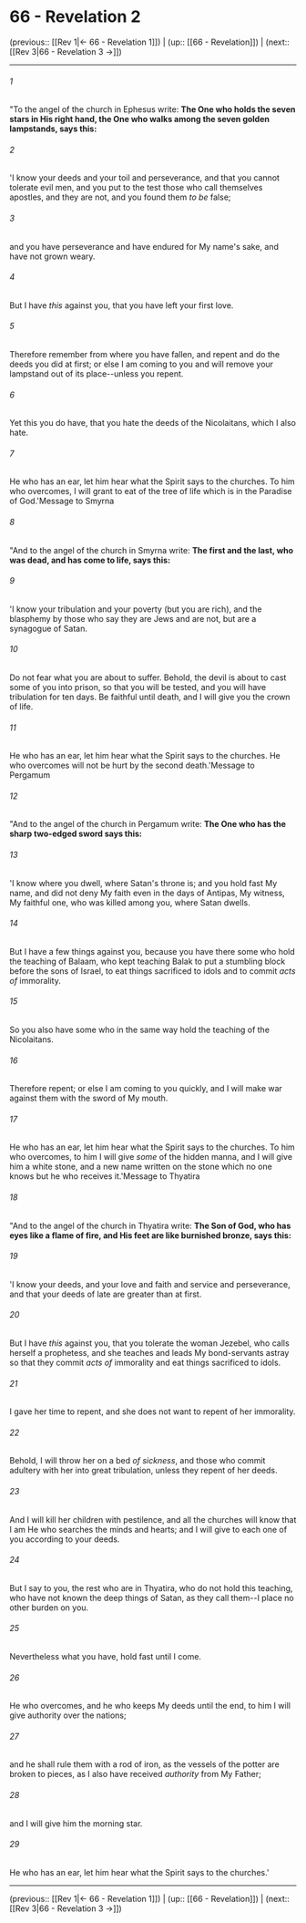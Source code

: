 # 66 - Revelation 2

(previous:: [[Rev 1|← 66 - Revelation 1]]) | (up:: [[66 - Revelation]]) | (next:: [[Rev 3|66 - Revelation 3 →]])

***


###### 1 
"To the angel of the church in Ephesus write: **The One who holds the seven stars in His right hand, the One who walks among the seven golden lampstands, says this:** 

###### 2 
'I know your deeds and your toil and perseverance, and that you cannot tolerate evil men, and you put to the test those who call themselves apostles, and they are not, and you found them _to be_ false; 

###### 3 
and you have perseverance and have endured for My name's sake, and have not grown weary. 

###### 4 
But I have _this_ against you, that you have left your first love. 

###### 5 
Therefore remember from where you have fallen, and repent and do the deeds you did at first; or else I am coming to you and will remove your lampstand out of its place--unless you repent. 

###### 6 
Yet this you do have, that you hate the deeds of the Nicolaitans, which I also hate. 

###### 7 
He who has an ear, let him hear what the Spirit says to the churches. To him who overcomes, I will grant to eat of the tree of life which is in the Paradise of God.'Message to Smyrna 

###### 8 
"And to the angel of the church in Smyrna write: **The first and the last, who was dead, and has come to life, says this:** 

###### 9 
'I know your tribulation and your poverty (but you are rich), and the blasphemy by those who say they are Jews and are not, but are a synagogue of Satan. 

###### 10 
Do not fear what you are about to suffer. Behold, the devil is about to cast some of you into prison, so that you will be tested, and you will have tribulation for ten days. Be faithful until death, and I will give you the crown of life. 

###### 11 
He who has an ear, let him hear what the Spirit says to the churches. He who overcomes will not be hurt by the second death.'Message to Pergamum 

###### 12 
"And to the angel of the church in Pergamum write: **The One who has the sharp two-edged sword says this:** 

###### 13 
'I know where you dwell, where Satan's throne is; and you hold fast My name, and did not deny My faith even in the days of Antipas, My witness, My faithful one, who was killed among you, where Satan dwells. 

###### 14 
But I have a few things against you, because you have there some who hold the teaching of Balaam, who kept teaching Balak to put a stumbling block before the sons of Israel, to eat things sacrificed to idols and to commit _acts of_ immorality. 

###### 15 
So you also have some who in the same way hold the teaching of the Nicolaitans. 

###### 16 
Therefore repent; or else I am coming to you quickly, and I will make war against them with the sword of My mouth. 

###### 17 
He who has an ear, let him hear what the Spirit says to the churches. To him who overcomes, to him I will give _some_ of the hidden manna, and I will give him a white stone, and a new name written on the stone which no one knows but he who receives it.'Message to Thyatira 

###### 18 
"And to the angel of the church in Thyatira write: **The Son of God, who has eyes like a flame of fire, and His feet are like burnished bronze, says this:** 

###### 19 
'I know your deeds, and your love and faith and service and perseverance, and that your deeds of late are greater than at first. 

###### 20 
But I have _this_ against you, that you tolerate the woman Jezebel, who calls herself a prophetess, and she teaches and leads My bond-servants astray so that they commit _acts of_ immorality and eat things sacrificed to idols. 

###### 21 
I gave her time to repent, and she does not want to repent of her immorality. 

###### 22 
Behold, I will throw her on a bed _of sickness_, and those who commit adultery with her into great tribulation, unless they repent of her deeds. 

###### 23 
And I will kill her children with pestilence, and all the churches will know that I am He who searches the minds and hearts; and I will give to each one of you according to your deeds. 

###### 24 
But I say to you, the rest who are in Thyatira, who do not hold this teaching, who have not known the deep things of Satan, as they call them--I place no other burden on you. 

###### 25 
Nevertheless what you have, hold fast until I come. 

###### 26 
He who overcomes, and he who keeps My deeds until the end, to him I will give authority over the nations; 

###### 27 
and he shall rule them with a rod of iron, as the vessels of the potter are broken to pieces, as I also have received _authority_ from My Father; 

###### 28 
and I will give him the morning star. 

###### 29 
He who has an ear, let him hear what the Spirit says to the churches.'

***

(previous:: [[Rev 1|← 66 - Revelation 1]]) | (up:: [[66 - Revelation]]) | (next:: [[Rev 3|66 - Revelation 3 →]])
